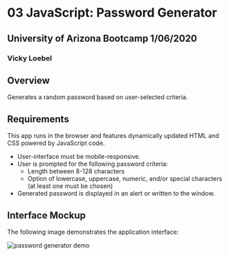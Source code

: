 # 03 JavaScript: Password Generator
## University of Arizona Bootcamp 1/06/2020  
### Vicky Loebel

## Overview
Generates a random password based on user-selected criteria. 

## Requirements  
This app runs in the browser and features dynamically updated HTML and CSS powered by  JavaScript code. 
* User-interface must be mobile-responsive.
* User is prompted for the following password criteria:
   * Length between 8-128 characters
   * Option of lowercase, uppercase, numeric, and/or special characters  (at least one must be chosen)
* Generated password is displayed in an alert or written to the window.

## Interface  Mockup
The following image demonstrates the application interface:

![password generator demo](./Assets/03-javascript-homework-demo.png)

